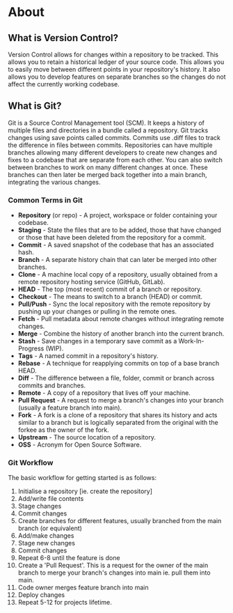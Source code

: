 # About

## What is Version Control?

Version Control allows for changes within a repository to be tracked. This allows you to retain a historical ledger of your source code. This allows you to easily move between different points in your repository's history. It also allows you to develop features on separate branches so the changes do not affect the currently working codebase.

## What is Git?

Git is a Source Control Management tool (SCM). It keeps a history of multiple files and directories in a bundle called a repository. Git tracks changes using save points called commits. Commits use .diff files to track the difference in files between commits. Repositories can have multiple branches allowing many different developers to create new changes and fixes to a codebase that are separate from each other. You can also switch between branches to work on many different changes at once. These branches can then later be merged back together into a main branch, integrating the various changes.

### Common Terms in Git

- **Repository** (or repo) - A project, workspace or folder containing your codebase.
- **Staging** - State the files that are to be added, those that have changed or those that have been deleted from the repository for a commit.
- **Commit** - A saved snapshot of the codebase that has an associated hash.
- **Branch** - A separate history chain that can later be merged into other branches.
- **Clone** - A machine local copy of a repository, usually obtained from a remote repository hosting service (GitHub, GitLab).
- **HEAD** - The top (most recent) commit of a branch or repository.
- **Checkout** - The means to switch to a branch (HEAD) or commit.
- **Pull/Push** - Sync the local repository with the remote repository by pushing up your changes or pulling in the remote ones.
- **Fetch** - Pull metadata about remote changes without integrating remote changes.
- **Merge** - Combine the history of another branch into the current branch.
- **Stash** - Save changes in a temporary save commit as a Work-In-Progress (WIP).
- **Tags** - A named commit in a repository's history.
- **Rebase** - A technique for reapplying commits on top of a base branch HEAD.
- **Diff** - The difference between a file, folder, commit or branch across commits and branches.
- **Remote** - A copy of a repository that lives off your machine.
- **Pull Request** - A request to merge a branch's changes into your branch (usually a feature branch into main).
- **Fork** - A fork is a clone of a repository that shares its history and acts similar to a branch but is logically separated from the original with the forkee as the owner of the fork.
- **Upstream** - The source location of a repository.
- **OSS** - Acronym for Open Source Software.

### Git Workflow

The basic workflow for getting started is as follows:

1. Initialise a repository [ie. create the repository]
2. Add/write file contents
3. Stage changes
4. Commit changes
5. Create branches for different features, usually branched from the main branch (or equivalent)
6. Add/make changes
7. Stage new changes
8. Commit changes
9. Repeat 6-8 until the feature is done
10. Create a 'Pull Request'. This is a request for the owner of the main branch to merge your branch's changes into main ie. pull them into main.
11. Code owner merges feature branch into main
12. Deploy changes
13. Repeat 5-12 for projects lifetime.
